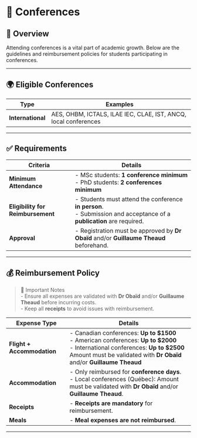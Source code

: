 # 🧳 Conferences

## 🌟 Overview
Attending conferences is a vital part of academic growth. Below are the guidelines and reimbursement policies for students participating in conferences.

---

## 🌍 Eligible Conferences
| **Type**            | **Examples**                                                                 |
|---------------------|-----------------------------------------------------------------------------|
| **International**   | AES, OHBM, ICTALS, ILAE IEC, CLAE, IST, ANCQ, local conferences             |

---

## ✅ Requirements
| **Criteria**                          | **Details**                                                                 |
|---------------------------------------|-----------------------------------------------------------------------------|
| **Minimum Attendance**                | - MSc students: **1 conference minimum**<br>- PhD students: **2 conferences minimum**  |
| **Eligibility for Reimbursement**     | - Students must attend the conference **in person**.<br>- Submission and acceptance of a **publication** are required. |
| **Approval**                          | - Registration must be approved by **Dr Obaïd** and/or **Guillaume Theaud** beforehand.          |

---

## 💰 Reimbursement Policy

> 📌 Important Notes<br>
    - Ensure all expenses are validated with **Dr Obaïd** and/or **Guillaume Theaud** before incurring costs.<br>
    - Keep all **receipts** to avoid issues with reimbursement.

| **Expense Type**    | **Details**                                                                 |
|---------------------|-----------------------------------------------------------------------------|
| **Flight + Accommodation** | - Canadian conferences: **Up to $1500**<br>- American conferences: **Up to $2000**<br>- International conferences: **Up to $2500**<br>Amount must be validated with **Dr Obaïd** and/or **Guillaume Theaud** |
| **Accommodation**   | - Only reimbursed for **conference days**.<br>- Local conferences (Québec): Amount must be validated with **Dr Obaïd** and/or **Guillaume Theaud**. |
| **Receipts**        | - **Receipts are mandatory** for reimbursement.                                   |
| **Meals**           | - **Meal expenses are not reimbursed**.                                           |

---

